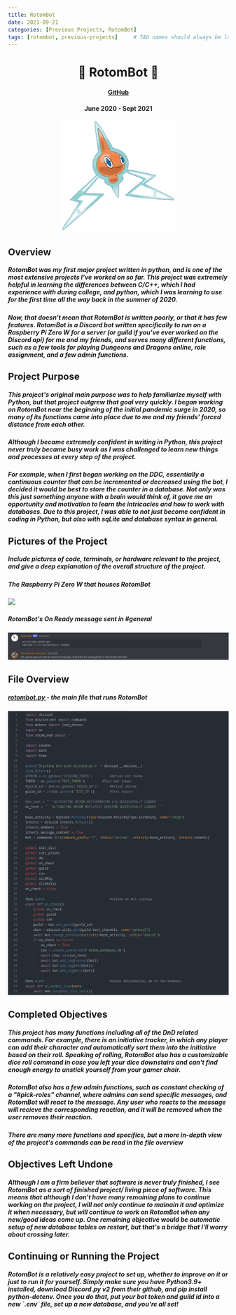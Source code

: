 ```yaml
---
title: RotomBot
date: 2021-09-21
categories: [Previous Projects, RotomBot]
tags: [rotombot, previous-projects]     # TAG names should always be lowercase
---
```

<div align=center>
<h1> 🤖 RotomBot 💬 </h1>
<h4>
  <a href="https://github.com/cartex10/RotomBot">GitHub </a>
</h4>
<h4> June 2020 - Sept 2021 </h4>
<img src= "/assets/rotombot/rotom.png">
</div>

## Overview
<h5> RotomBot was my first major project written in python, and is one of the most extensive projects I've worked on so far. This project was extremely helpful in learning the differences between C/C++, which I had experience with during college, and python, which I was learning to use for the first time all the way back in the summer of 2020. </h5>

<h5> Now, that doesn't mean that RotomBot is written poorly, or that it has few features. RotomBot is a Discord bot written specifically to run on a Raspberry Pi Zero W for a server (or guild if you've ever worked on the Discord api) for me and my friends, and serves many different functions, such as a few tools for playing Dungeons and Dragons online, role assignment, and a few admin functions. </h5>

## Project Purpose
<h5> This project's original main purpose was to help familiarize myself with Python, but that project outgrew that goal very quickly. I began working on RotomBot near the beginning of the initial pandemic surge in 2020, so many of its functions came into place due to me and my friends' forced distance from each other. </h5>

<h5> Although I became extremely confident in writing in Python, this project never truly became busy work as I was challenged to learn new things and processes at every step of the project. </h5>

<h5> For example, when I first began working on the DDC, essentially a continuous counter that can be incremented or decreased using the bot, I decided it would be best to store the counter in a database. Not only was this just something anyone with a brain would think of, it gave me an opportunity and motivation to learn the intricacies and how to work with databases. Due to this project, I was able to not just become confident in coding in Python, but also with sqLite and database syntax in general. </h5>

## Pictures of the Project
<h5> Include pictures of code, terminals, or hardware relevant to the project, and give a deep explanation of the overall structure of the project. </h5>

<h5> The Raspberry Pi Zero W that houses RotomBot </h5>
<img src= "/assets/rotombot/rpi.png">

<h5> RotomBot's On Ready message sent in #general </h5>
<img src= "/assets/rotombot/rotomOn.png">

## File Overview
<h5> <a href="../rotomOV"> rotombot.py </a> - the main file that runs RotomBot</h5>
<img src= "/assets/rotombot/rotomOvLink.png">

## Completed Objectives
<h5> This project has many functions including all of the DnD related commands. For example, there is an initiative tracker, in which any player can add their character and automatically sort them into the initiative based on their roll. Speaking of rolling, RotomBot also has a customizable dice roll command in case you left your dice downstairs and can't find enough energy to unstick yourself from your gamer chair. </h5>

<h5> RotomBot also has a few admin functions, such as constant checking of a "#pick-roles" channel, where admins can send specific messages, and RotomBot will react to the message. Any user who reacts to the message will recieve the corresponding reaction, and it will be removed when the user removes their reaction. </h5>

<h5> There are many more functions and specifics, but a more in-depth view of the project's commands can be read in the file overview </h5>


## Objectives Left Undone
<h5> Although I am a firm believer that software is never truly finished, I see RotomBot as a sort of finished project/ living piece of software. This means that although I don't have many remaining plans to continue working on the project, I will not only continue to mainain it and optimize it when necessary, but will continue to work on RotomBot when any new/good ideas come up. One remaining objective would be automatic setup of new database tables on restart, but that's a bridge that I'll worry about crossing later. </h5>


## Continuing or Running the Project
<h5> RotomBot is a relatively easy project to set up, whether to improve on it or just to run it for yourself. Simply make sure you have Python3.9+ installed, download Discord.py v2 from their github, and pip install python-dotenv. Once you do that, put your bot token and guild id into a new `.env` file, set up a new database, and you're all set!